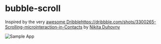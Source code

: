 # bubble-scroll

Inspired by the very [awesome Dribble]()https://dribbble.com/shots/3300265-Scrolling-microinteraction-in-Contacts by [Nikita Duhovny](https://dribbble.com/NikitaDuhovny) 

![Sample App](https://github.com/cdflynn/bubble-scroll/blob/master/sample/img/scroll_sample_gif.gif?raw=true)
              
